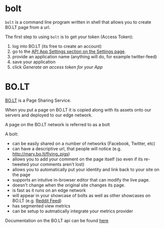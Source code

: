 
bolt
============

`bolt` is a command line program written in shell that allows you to create BO.LT page from a url.

The first step to using `bolt` is to get your token (Access Token):

  1. log into BO.LT (its free to create an account) 
  2. go to the [API App Settings section on the Settings page](https://bo.lt/app/settings#api-app-form). 
  3. provide an application name (anything will do, for example twitter-feed)
  4. save your application
  5. click *Generate an access token for your App*

BO.LT
=====

[BO.LT](http://bo.lt/) is a Page Sharing Service. 

When you put a page on BO.LT it is copied along with its assets onto our servers and deployed to our edge network.

A page on the BO.LT network is referred to as a bolt

A bolt:

  - can be easily shared on a number of networks (Facebook, Twitter, etc)
  - can have a descriptive url, that people will notice (e.g. http://mary.bo.lt/flying_pigs)
  - allows you to add your comment on the page itself (so even if its re-tweeted your comments aren't lost)
  - allows you to automatically put your identity and link back to your site on the page
  - supports an intutive in-browser editor that can modify the live page.
  - doesn't change when the original site changes its page.
  - is fast as it runs on an edge network
  - will appear in your showcase of bolts as well as other showcases on BO.LT (e.g. [Reddit Feed](http://reddit.bo.lt))
  - has segmented view metrics
  - can be setup to autmatically integrate your metrics provider


Documentation on the BO.LT api can be found [here](http://dev.bo.lt)

